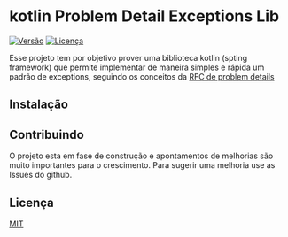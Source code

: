 # kotlin Problem Detail Exceptions Lib

[![Versão](https://img.shields.io/badge/vers%C3%A3o-1.2.1-beta)](https://github.com/seu-usuario/sua-lib/releases)
[![Licença](https://img.shields.io/badge/licen%C3%A7a-MIT-green)](https://opensource.org/licenses/MIT)

Esse projeto tem por objetivo prover uma biblioteca kotlin (spting framework) que permite implementar de maneira simples e rápida um padrão de exceptions, seguindo os conceitos da [RFC de problem details](https://datatracker.ietf.org/doc/html/rfc7807)

## Instalação


## Contribuindo

O projeto esta em fase de construção e apontamentos de melhorias são muito importantes para o
crescimento. Para sugerir uma melhoria use as Issues do github.

## Licença

[MIT](https://choosealicense.com/licenses/mit/)

